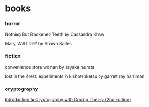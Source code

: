 # books

### horror
Nothing But Blackened Teeth by Cassandra Khaw

Mary, Will I Die? by Shawn Sarles

### fiction
convenience store woman by sayaka murata

lost in the 4rest: experiments in kishotenketsu by garrett ray harriman

### cryptography
[Introduction to Cryptography with Coding Theory (2nd Edition)](https://github.com/UndefinedMuki/books/blob/master/cryptography/Introduction%20to%20Cryptography%20with%20Coding%20Theory%20(2nd%20Edition).pdf)
